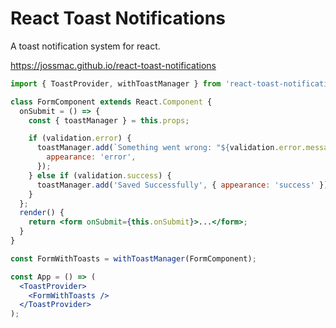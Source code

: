 # React Toast Notifications

A toast notification system for react.

https://jossmac.github.io/react-toast-notifications

```jsx
import { ToastProvider, withToastManager } from 'react-toast-notifications';

class FormComponent extends React.Component {
  onSubmit = () => {
    const { toastManager } = this.props;

    if (validation.error) {
      toastManager.add(`Something went wrong: "${validation.error.message}"`, {
        appearance: 'error',
      });
    } else if (validation.success) {
      toastManager.add('Saved Successfully', { appearance: 'success' });
    }
  };
  render() {
    return <form onSubmit={this.onSubmit}>...</form>;
  }
}

const FormWithToasts = withToastManager(FormComponent);

const App = () => (
  <ToastProvider>
    <FormWithToasts />
  </ToastProvider>
);
```
